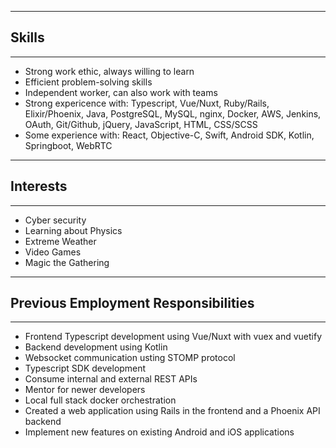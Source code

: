 
---
## Skills
---
- Strong work ethic, always willing to learn
- Efficient problem-solving skills
- Independent worker, can also work with teams
- Strong expericence with: Typescript, Vue/Nuxt, Ruby/Rails, Elixir/Phoenix, Java, PostgreSQL, MySQL, nginx, Docker, AWS, Jenkins, OAuth, Git/Github, jQuery, JavaScript, HTML, CSS/SCSS
- Some experience with: React, Objective-C, Swift, Android SDK, Kotlin, Springboot, WebRTC

---
## Interests
---

- Cyber security
- Learning about Physics
- Extreme Weather
- Video Games
- Magic the Gathering

---
## Previous Employment Responsibilities
---
- Frontend Typescript development using Vue/Nuxt with vuex and vuetify
- Backend development using Kotlin
- Websocket communication usting STOMP protocol
- Typescript SDK development
- Consume internal and external REST APIs
- Mentor for newer developers
- Local full stack docker orchestration
- Created a web application using Rails in the frontend and a Phoenix API backend
- Implement new features on existing Android and iOS applications
